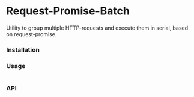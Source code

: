 # Request-Promise-Batch

Utility to group multiple HTTP-requests and execute them in serial, based on request-promise.


### Installation


### Usage

```javascript


```

### API
